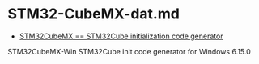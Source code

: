 
# STM32-CubeMX-dat.md

- [STM32CubeMX == STM32Cube initialization code generator](https://www.st.com/en/development-tools/stm32cubemx.html)


STM32CubeMX-Win	STM32Cube init code generator for Windows	6.15.0